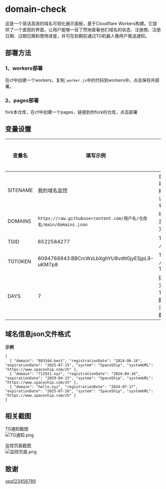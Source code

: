 # domain-check
这是一个简洁高效的域名可视化展示面板，基于Cloudflare Workers构建。它提供了一个直观的界面，让用户能够一目了然地查看他们域名的状态、注册商、注册日期、过期日期和使用进度，并可在到期前通过TG机器人像用户推送通知。

## 部署方法

### 1、workers部署
在cf中创建一个workers，复制`_worker.js`中的代码到workers中，点击保存并部署。

### 2、pages部署
fork本仓库，在cf中创建一个pages，链接到你fork的仓库，点击部署

## 变量设置
| 变量名 | 填写示例 | 说明 | 是否必填 | 
| ------ | ------- | ------ | ------ |
| SITENAME | 我的域名监控 | 自定义站点名称，默认为`域名监控` | 否 |
| DOMAINS | `https://raw.githubusercontent.com/用户名/仓库名/main/domains.json` | 域名信息json文件 | 是 |
| TGID | 6522584277 | TG机器人ID | 否 |
| TGTOKEN | 6094768843:BBCrcWzLbXghYU8vdtt0jyESjpL9-uKM7p8 | TG机器人TOKEN | 否 |
| DAYS | 7 | 提前几天发送TG提醒，必须是整数 | 否 |

## 域名信息json文件格式
**示例**
```
[
  { "domain": "883344.best", "registrationDate": "2024-06-16", "expirationDate": "2025-07-15", "system": "SpaceShip", "systemURL": "https://www.spaceship.com/zh" },
  { "domain": "711911.xyz", "registrationDate": "2024-04-16", "expirationDate": "2029-04-15", "system": "SpaceShip", "systemURL": "https://www.spaceship.com/zh" },
  { "domain": "hello.xyz", "registrationDate": "2024-07-17", "expirationDate": "2025-07-16", "system": "SpaceShip", "systemURL": "https://www.spaceship.com/zh" }
]
```

## 相关截图
TG通知截图  
![TG通知.png](https://fastly.jsdelivr.net/gh/yutian81/yutian81.github.io@master/assets/images/1724210502008%E5%BE%AE%E4%BF%A1%E6%88%AA%E5%9B%BE_20240821104404.png)

监控页面截图  
![监控页面.png](https://fastly.jsdelivr.net/gh/yutian81/yutian81.github.io@master/assets/images/17242106551601724210654691.png)

## 致谢
[ypq123456789](https://github.com/ypq123456789/domainkeeper)
